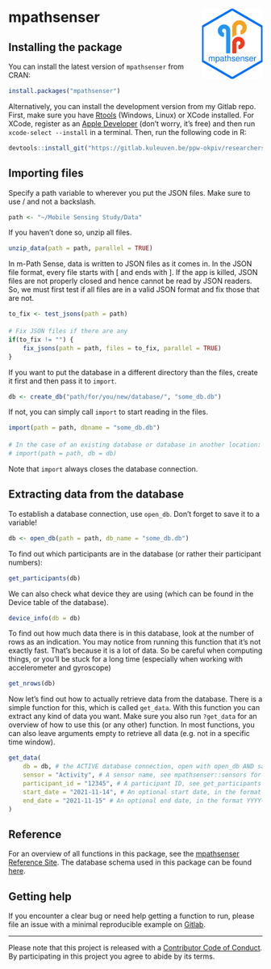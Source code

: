 
<!-- README.md is generated from README.Rmd. Please edit that file -->

# mpathsenser <a href='https://ppw-okpiv.pages.gitlab.kuleuven.be/researchers/u0134047/mpathsenser/index.html'><img src='man/figures/logo.png' align="right" height="139" /></a>

## Installing the package

You can install the latest version of `mpathsenser` from CRAN:

``` r
install.packages("mpathsenser")
```

Alternatively, you can install the development version from my Gitlab
repo. First, make sure you have
[Rtools](https://cran.r-project.org/bin/windows/Rtools/) (Windows,
Linux) or XCode installed. For XCode, register as an [Apple
Developer](https://developer.apple.com/) (don’t worry, it’s free) and
then run `xcode-select --install` in a terminal. Then, run the following
code in R:

``` r
devtools::install_git("https://gitlab.kuleuven.be/ppw-okpiv/researchers/u0134047/mpathsenser")
```

## Importing files

Specify a path variable to wherever you put the JSON files. Make sure to
use / and not a backslash.

``` r
path <- "~/Mobile Sensing Study/Data"
```

If you haven’t done so, unzip all files.

``` r
unzip_data(path = path, parallel = TRUE)
```

In m-Path Sense, data is written to JSON files as it comes in. In the
JSON file format, every file starts with \[ and ends with \]. If the app
is killed, JSON files are not properly closed and hence cannot be read
by JSON readers. So, we must first test if all files are in a valid JSON
format and fix those that are not.

``` r
to_fix <- test_jsons(path = path)

# Fix JSON files if there are any
if(to_fix != "") {
    fix_jsons(path = path, files = to_fix, parallel = TRUE)
}
```

If you want to put the database in a different directory than the files,
create it first and then pass it to `import`.

``` r
db <- create_db("path/for/you/new/database/", "some_db.db")
```

If not, you can simply call `import` to start reading in the files.

``` r
import(path = path, dbname = "some_db.db")

# In the case of an existing database or database in another location:
# import(path = path, db = db)
```

Note that `import` always closes the database connection.

## Extracting data from the database

To establish a database connection, use `open_db`. Don’t forget to save
it to a variable!

``` r
db <- open_db(path = path, db_name = "some_db.db")
```

To find out which participants are in the database (or rather their
participant numbers):

``` r
get_participants(db)
```

We can also check what device they are using (which can be found in the
Device table of the database).

``` r
device_info(db = db)
```

To find out how much data there is in this database, look at the number
of rows as an indication. You may notice from running this function that
it’s not exactly fast. That’s because it is a lot of data. So be careful
when computing things, or you’ll be stuck for a long time (especially
when working with accelerometer and gyroscope)

``` r
get_nrows(db)
```

Now let’s find out how to actually retrieve data from the database.
There is a simple function for this, which is called `get_data`. With
this function you can extract any kind of data you want. Make sure you
also run `?get_data` for an overview of how to use this (or any other)
function. In most functions, you can also leave arguments empty to
retrieve all data (e.g. not in a specific time window).

``` r
get_data(
    db = db, # the ACTIVE database connection, open with open_db AND save to a variable
    sensor = "Activity", # A sensor name, see mpathsenser::sensors for the full list
    participant_id = "12345", # A participant ID, see get_participants
    start_date = "2021-11-14", # An optional start date, in the format YYYY-MM-DD
    end_date = "2021-11-15" # An optional end date, in the format YYYY-MM-DD
)
```

## Reference

For an overview of all functions in this package, see the [mpathsenser
Reference
Site](https://ppw-okpiv.pages.gitlab.kuleuven.be/researchers/u0134047/mpathsenser/reference/index.html).
The database schema used in this package can be found
[here](https://gitlab.kuleuven.be/ppw-okpiv/researchers/u0134047/mpathsenser/-/blob/master/inst/extdata/mpathsenser_db.png).

## Getting help

If you encounter a clear bug or need help getting a function to run,
please file an issue with a minimal reproducible example on
[Gitlab](https://gitlab.kuleuven.be/ppw-okpiv/researchers/u0134047/mpathsenser/-/issues).

------------------------------------------------------------------------

Please note that this project is released with a [Contributor Code of
Conduct](https://gitlab.kuleuven.be/ppw-okpiv/researchers/u0134047/mpathsenser/-/blob/master/CONTRIBUTING.md).
By participating in this project you agree to abide by its terms.
